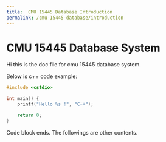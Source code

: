 ```yaml
---
title:  CMU 15445 Database Introduction
permalink: /cmu-15445-database/introduction
---
```


# CMU 15445 Database System

Hi this is the doc file for cmu 15445 database system.

Below is c++ code example:

```cpp
#include <cstdio>

int main() {
    printf("Hello %s !", "C++");

    return 0;
}

```

Code block ends. The followings are other contents.
